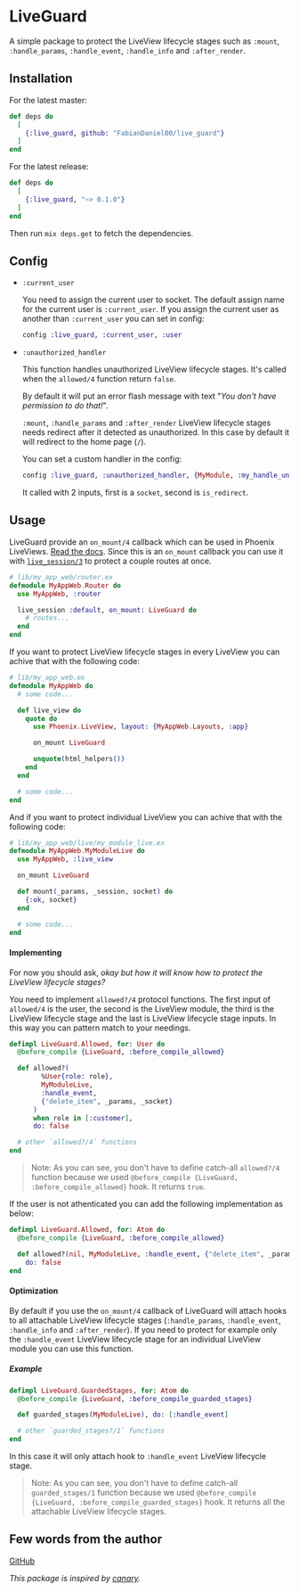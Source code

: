 # LiveGuard

A simple package to protect the LiveView lifecycle stages such as `:mount`, `:handle_params`, `:handle_event`, `:handle_info` and `:after_render`.

## Installation

For the latest master:
```elixir
def deps do
  [
    {:live_guard, github: "FabianDaniel00/live_guard"}
  ]
end
```
For the latest release:
```elixir
def deps do
  [
    {:live_guard, "~> 0.1.0"}
  ]
end
```
Then run `mix deps.get` to fetch the dependencies.

## Config

- `:current_user`

  You need to assign the current user to socket.
  The default assign name for the current user is `:current_user`.
  If you assign the current user as another than `:current_user` you can set in config:
  ```elixir
  config :live_guard, :current_user, :user
  ```

- `:unauthorized_handler`

  This function handles unauthorized LiveView lifecycle stages.
  It's called when the `allowed/4` function return `false`.

  By default it will put an error flash message with text "_You don't have permission to do that!_".

  `:mount`, `:handle_params` and `:after_render` LiveView lifecycle stages needs redirect after it detected as unauthorized.
  In this case by default it will redirect to the home page (`/`).

  You can set a custom handler in the config:
  ```elixir
  config :live_guard, :unauthorized_handler, {MyModule, :my_handle_unauthorized}
  ```
  It called with 2 inputs, first is a `socket`, second is `is_redirect`.

## Usage

LiveGuard provide an `on_mount/4` callback which can be used in Phoenix LiveViews. [Read the docs](https://hexdocs.pm/phoenix_live_view/Phoenix.LiveView.html#on_mount/1).
Since this is an `on_mount` callback you can use it with [`live_session/3`](https://hexdocs.pm/phoenix_live_view/Phoenix.LiveView.Router.html#live_session/3) to protect a couple routes at once.

```elixir
# lib/my_app_web/router.ex
defmodule MyAppWeb.Router do
  use MyAppWeb, :router

  live_session :default, on_mount: LiveGuard do
    # routes...
  end
end
```
If you want to protect LiveView lifecycle stages in every LiveView you can achive that with the following code:
```elixir
# lib/my_app_web.ex
defmodule MyAppWeb do
  # some code...

  def live_view do
    quote do
      use Phoenix.LiveView, layout: {MyAppWeb.Layouts, :app}

      on_mount LiveGuard

      unquote(html_helpers())
    end
  end

  # some code...
end
```
And if you want to protect individual LiveView you can achive that with the following code:
```elixir
# lib/my_app_web/live/my_module_live.ex
defmodule MyAppWeb.MyModuleLive do
  use MyAppWeb, :live_view

  on_mount LiveGuard

  def mount(_params, _session, socket) do
    {:ok, socket}
  end

  # some code...
end
```

#### Implementing

For now you should ask, _okay but how it will know how to protect the LiveView lifecycle stages?_

You need to implement `allowed?/4` protocol functions.
The first input of `allowed/4` is the user, the second is the LiveView module, the third is the LiveView lifecycle stage and the last is LiveView lifecycle stage inputs. In this way you can pattern match to your needings.
```elixir
defimpl LiveGuard.Allowed, for: User do
  @before_compile {LiveGuard, :before_compile_allowed}

  def allowed?(
        %User{role: role},
        MyModuleLive,
        :handle_event,
        {"delete_item", _params, _socket}
      )
      when role in [:customer],
      do: false

  # other `allowed?/4` functions
end
```
> Note: As you can see, you don't have to define catch-all `allowed?/4` function because we used `@before_compile {LiveGuard, :before_compile_allowed}` hook. It returns `true`.

If the user is not athenticated you can add the following implementation as below:
```elixir
defimpl LiveGuard.Allowed, for: Atom do
  @before_compile {LiveGuard, :before_compile_allowed}

  def allowed?(nil, MyModuleLive, :handle_event, {"delete_item", _params, _socket}),
    do: false
end
```

#### Optimization

By default if you use the `on_mount/4` callback of LiveGuard will attach hooks to all attachable LiveView lifecycle stages (`:handle_params`, `:handle_event`, `:handle_info` and `:after_render`).
If you need to protect for example only the `:handle_event` LiveView lifecycle stage for an individual LiveView module you can use this function.

##### Example

```elixir
defimpl LiveGuard.GuardedStages, for: Atom do
  @before_compile {LiveGuard, :before_compile_guarded_stages}

  def guarded_stages(MyModuleLive), do: [:handle_event]

  # other `guarded_stages?/1` functions
end
```
In this case it will only attach hook to `:handle_event` LiveView lifecycle stage.
> Note: As you can see, you don't have to define catch-all `guarded_stages/1` function because we used `@before_compile {LiveGuard, :before_compile_guarded_stages}` hook. It returns all the attachable LiveView lifecycle stages.

## Few words from the author
[GitHub](https://github.com/FabianDaniel00/live_guard)

_This package is inspired by [canary](https://github.com/cpjk/canary)._
